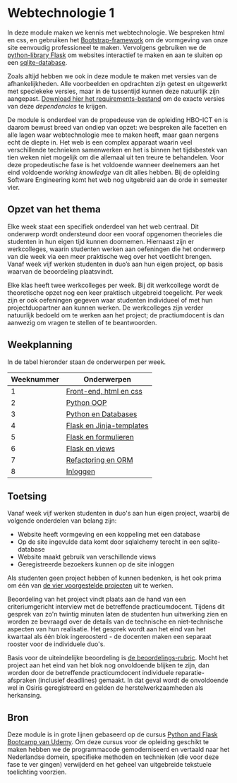 # Webtechnologie 1

In deze module maken we kennis met webtechnologie. We bespreken html en css, en gebruiken het [Bootstrap-framework](https://getbootstrap.com/) om de vormgeving van onze site eenvoudig professioneel te maken. Vervolgens gebruiken we de [python-library Flask](https://flask.palletsprojects.com/en/2.0.x/) om websites interactief te maken en aan te sluiten op een [sqlite-database](https://sqlite.org/index.html).

Zoals altijd hebben we ook in deze module te maken met versies van de afhankelijkheden. Alle voorbeelden en opdrachten zijn getest en uitgewerkt met speciekeke versies, maar in de tussentijd kunnen deze natuurlijk zijn aangepast. [Download hier het requirements-bestand](bestanden/requirements.txt) om de exacte versies van deze *dependencies* te krijgen.

De module is onderdeel van de propedeuse van de opleiding HBO-ICT en is daarom bewust breed van ondiep van opzet: we bespreken alle facetten en alle lagen waar webtechnologie mee te maken heeft, maar gaan nergens echt de diepte in. Het web is een complex apparaat waarin veel verschillende technieken samenwerken en het is binnen het tijdsbestek van tien weken niet mogelijk om die allemaal uit ten treure te behandelen. Voor deze propedeutische fase is het voldoende wanneer deelnemers aan het eind voldoende <i>working knowledge</i> van dit alles hebben. Bij de opleiding Software Engineering komt het web nog uitgebreid aan de orde in semester vier.


## Opzet van het thema

Elke week staat een specifiek onderdeel van het web centraal. Dit onderwerp wordt ondersteund door een vooraf opgenomen theorieles die studenten in hun eigen tijd kunnen doornemen. Hiernaast zijn er werkcolleges, waarin studenten werken aan oefeningen die het onderwerp van die week via een meer praktische weg over het voetlicht brengen. Vanaf week vijf werken studenten in duo’s aan hun eigen project, op basis waarvan de beoordeling plaatsvindt.

Elke klas heeft twee werkcolleges per week. Bij dit werkcollege wordt de theoretische opzet nog een keer praktisch uitgebreid toegelicht. Per week zijn er ook oefeningen gegeven waar studenten individueel of met hun projectduopartner aan kunnen werken. De werkcolleges zijn verder natuurlijk bedoeld om te werken aan het project; de practiumdocent is dan aanwezig om vragen te stellen of te beantwoorden.


## Weekplanning

In de tabel hieronder staan de onderwerpen per week.

Weeknummer | Onderwerpen
---|---
1 | [Front-end, html en css](week1/1.html/html-deel1.md)
2 | [Python OOP](week2/oop-deel1.md)
3 | [Python en Databases](week3/sql-deel1.md)
4 | [Flask en Jinja-templates](week4/flask-deel1.md)
5 | [Flask en formulieren](week5/flask-forms-deel1.md)
6 | [Flask en views](week6/flask-views-deel1.md)
7 | [Refactoring en ORM](week7/flask-applicaties-deel1.md)
8 | [Inloggen](week8/user-authentication-deel1.md)

## Toetsing

Vanaf week vijf werken studenten in duo's aan hun eigen project, waarbij de volgende onderdelen van belang zijn:

- Website heeft vormgeving en een koppeling met een database
- Op de site ingevulde data komt door sqlalchemy terecht in een sqlite-database
- Website maakt gebruik van verschillende views
- Geregistreerde bezoekers kunnen op de site inloggen

Als studenten geen project hebben of kunnen bedenken, is het ook prima om één van [de vier voorgestelde projecten](projecten/index.md) uit te werken. 

Beoordeling van het project vindt plaats aan de hand van een criteriumgericht interview met de betreffende practicumdocent. Tijdens dit gesprek van zo'n twintig minuten laten de studenten hun uitwerking zien en worden ze bevraagd over de details van de technische en niet-technische aspecten van hun realisatie. Het gesprek wordt aan het eind van het kwartaal als één blok ingeroosterd - de docenten maken een separaat rooster voor de individuele duo's.

Basis voor de uiteindelijke beoordeling is [de beoordelings-rubric](rubrics_webtech.html).  Mocht het project aan het eind van het blok nog onvoldoende blijken te zijn, dan worden door de betreffende practicumdocent individuele reparatie-afspraken (inclusief deadlines) gemaakt. In dat geval wordt de onvoldoende wel in Osiris geregistreerd en gelden de herstelwerkzaamheden als herkansing.

## Bron

Deze module is in grote lijnen gebaseerd op de cursus [Python and Flask Bootcamp van Udemy](https://www.udemy.com/course/python-and-flask-bootcamp-create-websites-using-flask/). Om deze cursus voor de opleiding geschikt te maken hebben we de programmacode gemoderniseerd en vertaald naar het Nederlandse domein, specifieke methoden en technieken (die voor deze fase te ver gingen) verwijderd en het geheel van uitgebreide tekstuele toelichting voorzien.